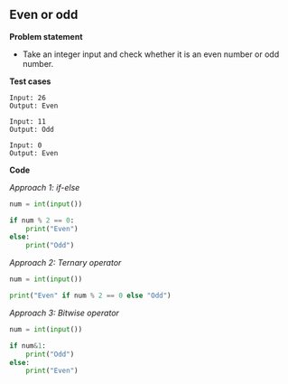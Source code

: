 ## Even or odd

**Problem statement**

- Take an integer input and check whether it is an even number or odd number.

**Test cases**

```
Input: 26
Output: Even

Input: 11
Output: Odd

Input: 0
Output: Even
```

**Code**

*Approach 1: if-else*

```py
num = int(input())

if num % 2 == 0:
    print("Even")
else:
    print("Odd")
```

*Approach 2: Ternary operator*

```py
num = int(input())

print("Even" if num % 2 == 0 else "Odd")
```

*Approach 3: Bitwise operator*

```py
num = int(input())

if num&1:
    print("Odd")
else:
    print("Even")
```